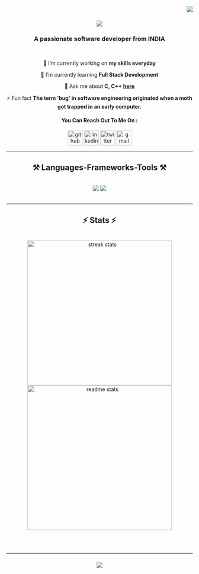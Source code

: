 <img align="right" src="https://visitor-badge.laobi.icu/badge?page_id=Alisha-786.Alisha-786" />

<h1 align="center">
    <img src="https://readme-typing-svg.herokuapp.com/?font=Righteous&size=35&center=true&vCenter=true&width=500&height=70&duration=4000&lines=Hi+There!+👋;+I'm+Alisha+Parveen!;" />
</h1>

<h3 align="center">A passionate software developer from INDIA</h3>

<br/>

<div align="center">
 
 🔭 I’m currently working on **my skills everyday**
 
 🌱 I’m currently learning **Full Stack Development**

 💬 Ask me about **C, C++ [here](https://github.com/Alisha-786/Alisha-786/issues)**

 ⚡ Fun fact **The term 'bug' in software engineering originated when a moth got trapped in an early computer.**
 
#### You Can Reach Out To Me On : 

[<img src='https://cdn.jsdelivr.net/npm/simple-icons@3.0.1/icons/github.svg' alt='github' height='40'>](https://github.com/Alisha-786)
[<img src='https://cdn.jsdelivr.net/npm/simple-icons@3.0.1/icons/linkedin.svg' alt='linkedin' height='40'>](https://www.linkedin.com/in/alisha-p-a7a718286/)  [<img src='https://cdn.jsdelivr.net/npm/simple-icons@3.0.1/icons/twitter.svg' alt='twitter' height='40'>](https://twitter.com/alisha_7865)
[<img src='https://cdn.jsdelivr.net/npm/simple-icons@3.0.1/icons/gmail.svg' alt='gmail' height='40'>](alisha.afaque786@gmail.com) 
<a  href="mailto:alisha.afaque786@gmail.com"> 
 <!-- 
[<img src='https://cdn.jsdelivr.net/npm/simple-icons@3.0.1/icons/instagram.svg' alt='instagram' height='40'>](https://www.instagram.com/alishaparveen/) 


 </div>
 
<div align="center"> 
  <a href="mailto:alisha.afaque786@gmail.com">
    <img src="https://img.shields.io/badge/Gmail-333333?style=for-the-badge&logo=gmail&logoColor=red" />
  </a>
  <a href="https://www.linkedin.com/in/alisha-parveen-a7a718286/" target="_blank">
    <img src="https://img.shields.io/badge/LinkedIn-0077B5?style=for-the-badge&logo=linkedin&logoColor=white" target="_blank" />
  </a>
     <a href="https://twitter.com/alisha_7865" target="_blank">
    <img src="https://img.shields.io/badge/-333333?style=for-the-badge&logo=x&logoColor=Black" />
  </a> 
 -->
 
  </a> 
</div>

 <hr/>
<!-- Making it a comment as I don't know much things now-->
<h2 align="center">⚒️ Languages-Frameworks-Tools ⚒️</h2>
<br/>
<div align="center">
    <img src="https://skillicons.dev/icons?i=html,css,vscode,github,git" />
    <img src="https://skillicons.dev/icons?i=python,javascript,c,java,markdown" /><br>
</div>

<br/>
<hr/>
<!--
<div align="center">
  <h2>🐍 My Contributions 🐍</h2>
  <br>
  <img alt="snake eating my contributions" src="https://raw.githubusercontent.com/salesp07/salesp07/output/github-contribution-grid-snake.svg" />
  
  <br/><br/><br/>
</div>

<hr/>
 Making it a comment as I don't know much contributions now-->
<h2 align="center">⚡ Stats ⚡</h2>
<br>
<div align=center>
  <img width=390 src="https://streak-stats.demolab.com/?user=Alisha-786&count_private=true&theme=react&border_radius=10" alt="streak stats"/>
  <img width=390 src="https://github-readme-stats-salesp07.vercel.app/api?username=Alisha-786&count_private=true&show_icons=true&theme=react&rank_icon=github&border_radius=10" alt="readme stats" />
  <br/><!--  
  <img width=325 align="center" src="https://github-readme-stats-salesp07.vercel.app/api/top-langs/?username=alisha-786&hide=HTML&langs_count=8&layout=compact&theme=react&border_radius=10&size_weight=0.5&count_weight=0.5&exclude_repo=github-readme-stats" alt="top langs" />
  -->
</div>

<br/><br/>
<hr/>

<h3 align="center">
    <img src="https://readme-typing-svg.herokuapp.com/?font=Righteous&size=25&center=true&vCenter=true&width=500&height=70&duration=4000&lines=Thanks+for+visiting!+✌️;+Shoot+me+a+message+on+Linkedin!;I'm+always+down+to+collab+:)">
</h3>

<br/>
